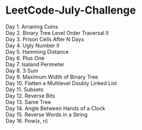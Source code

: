 # LeetCode-July-Challenge
Day 1. Arraning Coins  
Day 2. Binary Tree Level Order Traversal II  
Day 3. Prison Cells After N Days  
Day 4. Ugly Number II  
Day 5. Hamming Distance  
Day 6. Plus One  
Day 7. Isaland Perimeter  
Day 8. 3 Sum  
Day 9. Maximum Width of Binary Tree  
Day 10. Flatten a Multilevel Doubly Linked List  
Day 11. Subsets  
Day 12. Reverse Bits  
Day 13. Same Tree  
Day 14. Angle Between Hands of a Clock  
Day 15. Reverse Words in a String  
Day 16. Pow(x, n)